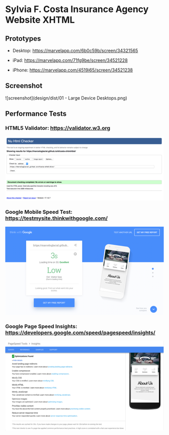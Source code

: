 # Sylvia F. Costa Insurance Agency Website XHTML

## Prototypes

* Desktop: <https://marvelapp.com/6b0c59b/screen/34321565>

* iPad: <https://marvelapp.com/71fg9be/screen/34521228>

* iPhone: <https://marvelapp.com/4519i65/screen/34521238>

## Screenshot

![screenshot](design/dist/01 - Large Device Desktops.png)

## Performance Tests

### HTML5 Validator: <https://validator.w3.org>

 ![alt text](./docs/performance/performance-html5-validador.png "results")

### Google Mobile Speed Test: <https://testmysite.thinkwithgoogle.com/>

 ![alt text](./docs/performance/performance-google-mobile.png "results")

### Google Page Speed Insights: <https://developers.google.com/speed/pagespeed/insights/>

 ![alt text](./docs/performance/performance-google-insights.png "results")